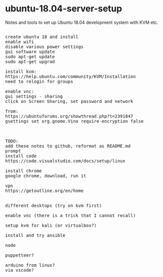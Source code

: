 # ubuntu-18.04-server-setup
Notes and tools to set up Ubuntu 18.04 development system with KVM etc.

<pre>

create ubuntu 18 and install
enable wifi
disable various power settings
gui software update
sudo apt-get update
sudo apt-get upgrad

install kvm:
https://help.ubuntu.com/community/KVM/Installation
need to relogin for groups

enable vnc:
gui settings - sharing
click on Screen Sharing, set password and network

from:
https://ubuntuforums.org/showthread.php?t=2391847
gsettings set org.gnome.Vino require-encryption false



TODO:
add these notes to github, reformat as README.md
prompt
install code
https://code.visualstudio.com/docs/setup/linux

install chrome
google chrome, download, run it

vpn
https://getoutline.org/en/home


different desktops (try on kvm first)

enable vnc (there is a trick that I cannot recall)

setup kvm for kali (or virtualbox?)

install and try ansible

node

puppetteer?

arduino from linux?
via vscode?


</pre>
